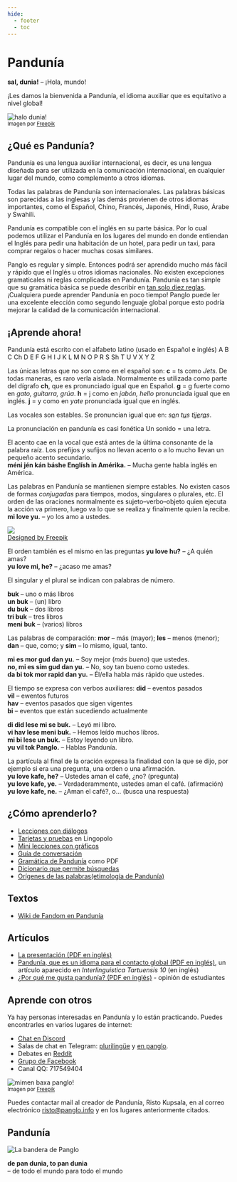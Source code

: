 ```yaml
---
hide:
  - footer
  - toc
---
```


# Pandunía

**sal, dunia!**
– ¡Hola, mundo!

¡Les damos la bienvenida a Pandunía, el idioma auxiliar que es equitativo a nivel global! 

![](http://www.panglo.info/grafe/halo_dunia.png "halo dunia!")  
<small>Imagen por [Freepik](http://www.freepik.com)</small>

## ¿Qué es Pandunía?

Pandunía es una lengua auxiliar internacional, es decir, es una lengua diseñada
para ser utilizada en la comunicación internacional, en cualquier lugar del
mundo, como complemento a otros idiomas.

Todas las palabras de Pandunía son internacionales.
Las palabras básicas son parecidas a las inglesas
y las demás provienen de otros idiomas importantes,
como el Español, Chino, Francés, Japonés, Hindi, Ruso, Árabe y Swahili.

Pandunía es compatible con el inglés en su parte básica. Por lo cual podemos utilizar el Pandunía en los lugares del mundo en donde entiendan el Inglés
para pedir una habitación de un hotel, para pedir un taxi, para comprar regalos o hacer muchas cosas similares.

Panglo es regular y simple.
Entonces podrá ser aprendido mucho más fácil y rápido que el Inglés u otros idiomas nacionales.
No existen excepciones gramaticales ni reglas complicadas en Pandunía.
Pandunía es tan simple que su gramática básica se puede describir en [tan solo diez reglas](B01_baze_kanun.md).
¡Cualquiera puede aprender Pandunía en poco tiempo!
Panglo puede ler una excelente elección como segundo lenguaje global
porque esto podría mejorar la calidad de la comunicación internacional. 

## ¡Aprende ahora!

Pandunía está escrito con el alfabeto latino (usado en Español e inglés)
A B C Ch D E F G H I J K L M N O P R S Sh T U V X Y Z

Las únicas letras que no son como en el español son:
**c** = ts como _Jets_.
De todas maneras, es raro verla aislada.
Normalmente es utilizada como parte del dígrafo **ch**, que es pronunciado igual que en Español.
**g** = g fuerte como en _gato, guitarra, grúa_.
**h** = j como en _jabón, hello_ pronunciada igual que en inglés.
**j** = y como en _yate_ pronunciada igual que en inglés.

Las vocales son estables.
Se pronuncian igual que en:
<i>s<u>o</u>n t<u>u</u>s t<u>i</u>j<u>e</u>r<u>a</u>s</i>.

La pronunciación en pandunía es casi fonética
Un sonido = una letra.

El acento cae en la vocal que está antes de la última consonante de la palabra raíz.
Los prefijos y sufijos no llevan acento o a lo mucho llevan un pequeño acento secundario.  
**méni jén kán báshe Englísh in Amérika.**
– Mucha gente habla inglés en América.

Las palabras en Pandunía se mantienen siempre estables.
No existen casos de formas _conjugadas_ para tiempos, modos, singulares o plurales, etc. 
El orden de las oraciones normalmente es sujeto–verbo–objeto
quien ejecuta la acción va primero, luego va lo que se realiza y finalmente quien la recibe. 
**mi love yu.**
– yo los amo a ustedes.

![](http://www.kupsala.net/PanGlobish/grafe/Freepik_love.png)  
[Designed by Freepik](http://www.freepik.com)

El orden también es el mismo en las preguntas
**yu love hu?**
– ¿A quién amas?  
**yu love mi, he?**
– ¿acaso me amas?

El singular y el plural se indican con palabras de número.

**buk**
– uno o más libros  
**un buk**
– (un) libro  
**du buk**
– dos libros  
**tri buk**
– tres libros  
**meni buk**
– (varios) libros

Las palabras de comparación:
**mor**
– más (mayor);
**les**
– menos (menor);
**dan**
– que, como; y
**sim**
– lo mismo, igual, tanto.

**mi es mor gud dan yu.**
– Soy mejor (_más bueno_) que ustedes.  
**no, mi es sim gud dan yu.**
– No, soy tan bueno como ustedes.  
**da bi tok mor rapid dan yu.**
– Él/ella habla más rápido que ustedes.

El tiempo se expresa con verbos auxiliares:
**did**
– eventos pasados  
**vil**
– ewentos futuros  
**hav**
– eventos pasados que sigen vigentes  
**bi**
– eventos que están sucediendo actualmente

**di did lese mi se buk.**
– Leyó mi libro.  
**vi hav lese meni buk.**
– Hemos leído muchos libros.  
**mi bi lese un buk.**
– Estoy leyendo un libro.  
**yu vil tok Panglo.**
– Hablas Pandunía.

La partícula al final de la oración expresa la finalidad con la que se dijo,
por ejemplo si era una pregunta, una orden o una afirmación.  
**yu love kafe, he?**
– Ustedes aman el café, ¿no? (pregunta)  
**yu love kafe, ye.**
– Verdaderammente, ustedes aman el café. (afirmación)  
**yu love kafe, ne.**
– ¿Aman el café?, o... (busca una respuesta)


## ¿Cómo aprenderlo?

- [Lecciones con diálogos](K00_kurse.md)
- [Tarjetas y pruebas](https://lingopolo.org/panglo/) en Lingopolo
- [Mini lecciones con gráficos](http://www.panglo.info/panglo/mini_xula.html)
- [Guía de conversación](B03_baze_jumla.md)
- [Gramática de Pandunía](pan.pdf) como PDF
- [Dicionario que permite búsquedas](http://www.panglo.info/panglo/logia.html)
- [Orígenes de las palabras(etimología de Pandunía)](leksaslia.md)


## Textos

- [Wiki de Fandom en Pandunía](https://panglo.fandom.com/)

## Artículos

- [La presentación (PDF en inglés)](http://www.panglo.info/engli/Panglo-presentation.pdf)
- [Pandunía, que es un idioma para el contacto global (PDF en inglés)](http://www.panglo.info/makal/Panglo_in_Interlinguistica_Tartuensis_10.pdf),
  un artículo aparecido en *Interlinguistica Tartuensis 10* (en inglés)
- [¿Por qué me gusta pandunía? (PDF en inglés)](http://www.panglo.info/makal/Why_do_I_like_Panglo.pdf) - opinión de estudiantes

## Aprende con otros

Ya hay personas interesadas en Pandunía y lo están practicando.
Puedes encontrarles en varios lugares de internet: 

- [Chat en Discord](https://discord.gg/jf5GHcHXKk)
- Salas de chat en Telegram:
  [plurilingüe](https://t.me/panglo_grupe) y
  [en panglo](https://t.me/joinchat/AAAAAENlKqzlMtGkrmf5rg).
- Debates en [Reddit](https://www.reddit.com/r/panglo/)
- [Grupo de Facebook](http://www.facebook.com/groups/panglo)
- Canal QQ: 717549404

![](http://www.panglo.info/grafe/mome_loga_panglo.png "mimen baxa panglo!")  
<small>Imagen por [Freepik](http://www.freepik.com)</small>

Puedes contactar mail al creador de Pandunía, Risto Kupsala, en al
correo electrónico [risto@panglo.info](mailto:risto@panglo.info) y en los
lugares anteriormente citados.

## Pandunía

![](http://www.panglo.info/grafe/bandera.png "La bandera de Panglo")

**de pan dunia, to pan dunia**  
– de todo el mundo para todo el mundo
